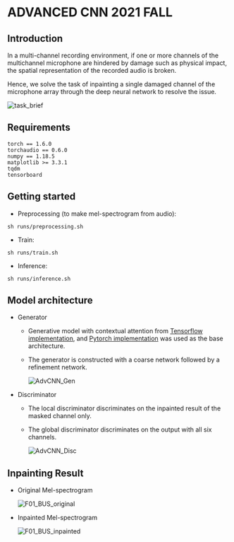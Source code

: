 # ADVANCED CNN 2021 FALL

## Introduction
In a multi-channel recording environment, if one or more channels of the multichannel microphone are hindered by damage such as physical impact, the spatial representation of the recorded audio is broken.

Hence, we solve the task of inpainting a single damaged channel of the microphone array through the deep neural network to resolve the issue.

![task_brief](https://user-images.githubusercontent.com/52475881/146413612-80cc0c07-9403-454f-90e8-0d5f8313f6ee.png)


## Requirements
    torch == 1.6.0
    torchaudio == 0.6.0
    numpy == 1.18.5
    matplotlib >= 3.3.1
    tqdm
    tensorboard


## Getting started
- Preprocessing (to make mel-spectrogram from audio):
```
sh runs/preprocessing.sh
```
- Train:
```
sh runs/train.sh
```
- Inference:
```
sh runs/inference.sh
```


## Model architecture
- Generator
    - Generative model with contextual attention from [Tensorflow implementation](https://github.com/JiahuiYu/generative_inpainting), and [Pytorch implementation](https://github.com/daa233/generative-inpainting-pytorch) was used as the base architecture.

    - The generator is constructed with a coarse network followed by a refinement network.

        ![AdvCNN_Gen](https://user-images.githubusercontent.com/52475881/146397307-b15721cd-7212-4d85-9614-b7bbcd1f777c.png)
    
- Discriminator
    - The local discriminator discriminates on the inpainted result of the masked channel only.

    - The global discriminator discriminates on the output with all six channels.

        ![AdvCNN_Disc](https://user-images.githubusercontent.com/52475881/146396722-f62acb59-2246-489b-9d15-474cb7647711.png)




## Inpainting Result
- Original Mel-spectrogram

    ![F01_BUS_original](https://user-images.githubusercontent.com/52475881/146398242-8ce1c294-e1ce-4b07-9fda-448d8764837d.png)

- Inpainted Mel-spectrogram

    ![F01_BUS_inpainted](https://user-images.githubusercontent.com/52475881/146398161-126a7597-b6d8-4862-addd-33a1d963fb19.png)
